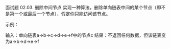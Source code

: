 面试题 02.03. 删除中间节点
实现一种算法，删除单向链表中间的某个节点（即不是第一个或最后一个节点），假定你只能访问该节点。



示例：

输入：单向链表a->b->c->d->e->f中的节点c
结果：不返回任何数据，但该链表变为a->b->d->e->f